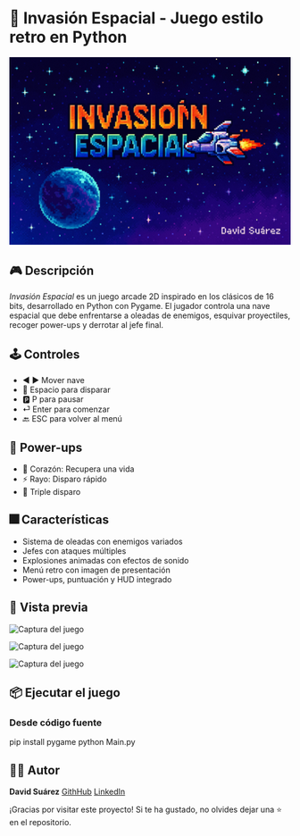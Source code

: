 # 🚀 Invasión Espacial - Juego estilo retro en Python

<img src="assets/pantalla_inicio.png" width="600">

## 🎮 Descripción

_Invasión Espacial_ es un juego arcade 2D inspirado en los clásicos de 16 bits, desarrollado en Python con Pygame. El jugador controla una nave espacial que debe enfrentarse a oleadas de enemigos, esquivar proyectiles, recoger power-ups y derrotar al jefe final.

## 🕹️ Controles

- ◀️ ▶️ Mover nave
- 🔫 Espacio para disparar
- 🅿️ P para pausar
- ⏎ Enter para comenzar
- 🔙 ESC para volver al menú

## 🧪 Power-ups

- 💙 Corazón: Recupera una vida
- ⚡ Rayo: Disparo rápido
- 🔫 Triple disparo

## 🎆 Características

- Sistema de oleadas con enemigos variados
- Jefes con ataques múltiples
- Explosiones animadas con efectos de sonido
- Menú retro con imagen de presentación
- Power-ups, puntuación y HUD integrado

## 📸 Vista previa

![Captura del juego](assets/captura1.png)

![Captura del juego](assets/captura2.png)

![Captura del juego](assets/captura3.png)


## 📦 Ejecutar el juego

### Desde código fuente

pip install pygame
python Main.py


## 👨‍💻 Autor
**David Suárez**
[GithHub](https://github.com/scod01)
[LinkedIn](https://www.linkedin.com/in/davidsuarez-dev)

¡Gracias por visitar este proyecto! Si te ha gustado, no olvides dejar una ⭐ en el repositorio.
